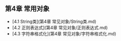 ## 第4章 常用对象

* [4.1 String类](第4章 常见对象/String类.md)
* [4.2 正则表达式](第4章 常见对象/正则表达式.md)
* [4.3 字符串格式化](第4章 常见对象/字符串格式化.md)
